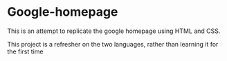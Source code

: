 # Google-homepage

This is an attempt to replicate the google homepage using HTML and CSS.

This project is a refresher on the two languages, rather than learning it for the first time